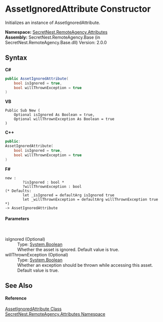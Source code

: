 # AssetIgnoredAttribute Constructor 
 

Initializes an instance of AssetIgnoredAttribute.

**Namespace:**&nbsp;<a href="N_SecretNest_RemoteAgency_Attributes">SecretNest.RemoteAgency.Attributes</a><br />**Assembly:**&nbsp;SecretNest.RemoteAgency.Base (in SecretNest.RemoteAgency.Base.dll) Version: 2.0.0

## Syntax

**C#**<br />
``` C#
public AssetIgnoredAttribute(
	bool isIgnored = true,
	bool willThrownException = true
)
```

**VB**<br />
``` VB
Public Sub New ( 
	Optional isIgnored As Boolean = true,
	Optional willThrownException As Boolean = true
)
```

**C++**<br />
``` C++
public:
AssetIgnoredAttribute(
	bool isIgnored = true, 
	bool willThrownException = true
)
```

**F#**<br />
``` F#
new : 
        ?isIgnored : bool * 
        ?willThrownException : bool 
(* Defaults:
        let _isIgnored = defaultArg isIgnored true
        let _willThrownException = defaultArg willThrownException true
*)
-> AssetIgnoredAttribute
```


#### Parameters
&nbsp;<dl><dt>isIgnored (Optional)</dt><dd>Type: <a href="https://docs.microsoft.com/dotnet/api/system.boolean" target="_blank">System.Boolean</a><br />Whether the asset is ignored. Default value is true.</dd><dt>willThrownException (Optional)</dt><dd>Type: <a href="https://docs.microsoft.com/dotnet/api/system.boolean" target="_blank">System.Boolean</a><br />Whether an exception should be thrown while accessing this asset. Default value is true.</dd></dl>

## See Also


#### Reference
<a href="T_SecretNest_RemoteAgency_Attributes_AssetIgnoredAttribute">AssetIgnoredAttribute Class</a><br /><a href="N_SecretNest_RemoteAgency_Attributes">SecretNest.RemoteAgency.Attributes Namespace</a><br />